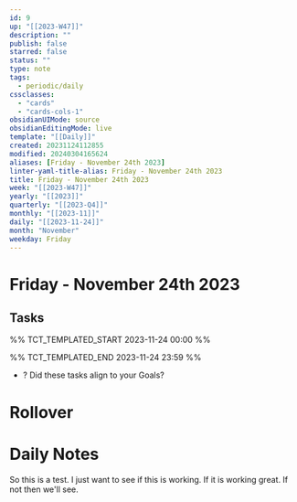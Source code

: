 ```yaml
---
id: 9
up: "[[2023-W47]]"
description: ""
publish: false
starred: false
status: ""
type: note
tags:
  - periodic/daily
cssclasses:
  - "cards"
  - "cards-cols-1"
obsidianUIMode: source
obsidianEditingMode: live
template: "[[Daily]]"
created: 20231124112855
modified: 20240304165624
aliases: [Friday - November 24th 2023]
linter-yaml-title-alias: Friday - November 24th 2023
title: Friday - November 24th 2023
week: "[[2023-W47]]"
yearly: "[[2023]]"
quarterly: "[[2023-Q4]]"
monthly: "[[2023-11]]"
daily: "[[2023-11-24]]"
month: "November"
weekday: Friday
---
```


# Friday - November 24th 2023

## Tasks

%% TCT_TEMPLATED_START 2023-11-24 00:00 %%

%% TCT_TEMPLATED_END 2023-11-24 23:59 %%
- ? Did these tasks align to your Goals?

# Rollover

# Daily Notes




So this is a test. I just want to see if this is working. If it is working great. If not then we'll see.
